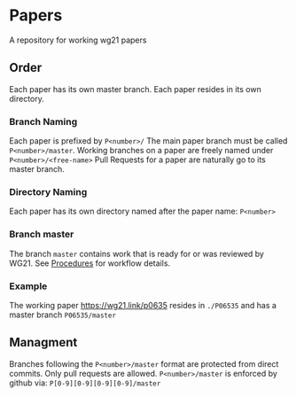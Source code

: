 # Papers
A repository for working wg21 papers

## Order
Each paper has its own master branch.
Each paper resides in its own directory.

### Branch Naming
Each paper is prefixed by `P<number>/`
The main paper branch must be called `P<number>/master`.
Working branches on a paper are freely named under `P<number>/<free-name>`
Pull Requests for a paper are naturally go to its master branch.

### Directory Naming
Each paper has its own directory named after the paper name: `P<number>`

### Branch master
The branch `master` contains work that is ready for or was reviewed by WG21.
See [Procedures](https://github.com/wg21il/Papers/wiki/Procedures) for workflow details. 

### Example
The working paper https://wg21.link/p0635 resides in `./P06535` and 
has a master branch `P06535/master`

## Managment
Branches following the `P<number>/master` format are protected from direct commits. Only pull requests are allowed.
`P<number>/master` is enforced by github via: `P[0-9][0-9][0-9][0-9]/master`
